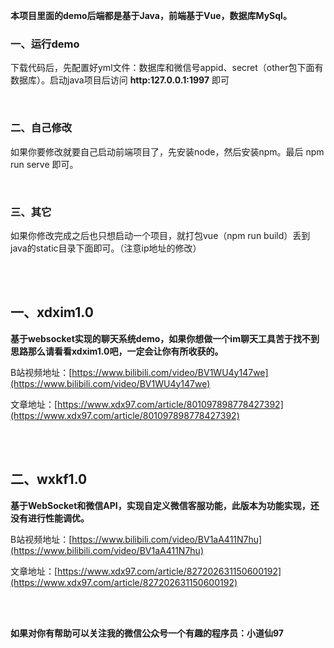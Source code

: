 **本项目里面的demo后端都是基于Java，前端基于Vue，数据库MySql。**

### 一、运行demo

下载代码后，先配置好yml文件：数据库和微信号appid、secret（other包下面有数据库）。启动java项目后访问 **http:127.0.0.1:1997** 即可

<br/>

### 二、自己修改

如果你要修改就要自己启动前端项目了，先安装node，然后安装npm。最后  npm run serve 即可。

<br/> 

### 三、其它

如果你修改完成之后也只想启动一个项目，就打包vue（npm run build）丢到java的static目录下面即可。（注意ip地址的修改）

<br/> <br/> 

## 一、xdxim1.0

**基于websocket实现的聊天系统demo，如果你想做一个im聊天工具苦于找不到思路那么请看看xdxim1.0吧，一定会让你有所收获的。**


B站视频地址：[https://www.bilibili.com/video/BV1WU4y147we](https://www.bilibili.com/video/BV1WU4y147we)

文章地址：[https://www.xdx97.com/article/801097898778427392](https://www.xdx97.com/article/801097898778427392)

<br/><br/> 


## 二、wxkf1.0

**基于WebSocket和微信API，实现自定义微信客服功能，此版本为功能实现，还没有进行性能调优。**



B站视频地址：[https://www.bilibili.com/video/BV1aA411N7hu](https://www.bilibili.com/video/BV1aA411N7hu)

文章地址：[https://www.xdx97.com/article/827202631150600192](https://www.xdx97.com/article/827202631150600192)


<br/><br/>

**如果对你有帮助可以关注我的微信公众号一个有趣的程序员：小道仙97**